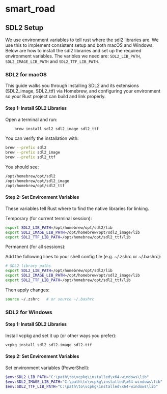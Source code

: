 # smart_road

## SDL2 Setup
We use environment variables to tell rust where the sdl2 libraries are. We use this to implement consistent setup and both macOS and Windows. Below are how to install the sdl2 libraries and set up the required environment variables. The varibles we need are: `SDL2_LIB_PATH`, `SDL2_IMAGE_LIB_PATH` and `SDL2_TTF_LIB_PATH`.

### SDL2 for macOS
This guide walks you through installing SDL2 and its extensions (SDL2_image, SDL2_ttf) via Homebrew, and configuring your environment so your Rust project can build and link properly.

#### Step 1: Install SDL2 Libraries
Open a terminal and run:
```bash
    brew install sdl2 sdl2_image sdl2_ttf
```

You can verify the installation with:
```bash
brew --prefix sdl2
brew --prefix sdl2_image
brew --prefix sdl2_ttf
```

You should see:
```bash
/opt/homebrew/opt/sdl2
/opt/homebrew/opt/sdl2_image
/opt/homebrew/opt/sdl2_ttf
```

#### Step 2: Set Environment Variables
These variables tell Rust where to find the native libraries for linking.

Temporary (for current terminal session):
```bash
export SDL2_LIB_PATH=/opt/homebrew/opt/sdl2/lib
export SDL2_IMAGE_LIB_PATH=/opt/homebrew/opt/sdl2_image/lib
export SDL2_TTF_LIB_PATH=/opt/homebrew/opt/sdl2_ttf/lib
```

Permanent (for all sessions):

Add the following lines to your shell config file (e.g. ~/.zshrc or ~/.bashrc):
```bash
# SDL2 library paths
export SDL2_LIB_PATH=/opt/homebrew/opt/sdl2/lib
export SDL2_IMAGE_LIB_PATH=/opt/homebrew/opt/sdl2_image/lib
export SDL2_TTF_LIB_PATH=/opt/homebrew/opt/sdl2_ttf/lib
```

Then apply changes:
```bash
source ~/.zshrc   # or source ~/.bashrc
```

### SDL2 for Windows
#### Step 1: Install SDL2 Libraries
Install vcpkg and set it up (or other ways you prefer):
```powershell
vcpkg install sdl2 sdl2-image sdl2-ttf
```

#### Step 2: Set Environment Variables
Set environment variables (PowerShell):
```powershell
$env:SDL2_LIB_PATH="C:\path\to\vcpkg\installed\x64-windows\lib"
$env:SDL2_IMAGE_LIB_PATH="C:\path\to\vcpkg\installed\x64-windows\lib"
$env:SDL2_TTF_LIB_PATH="C:\path\to\vcpkg\installed\x64-windows\lib"
```
